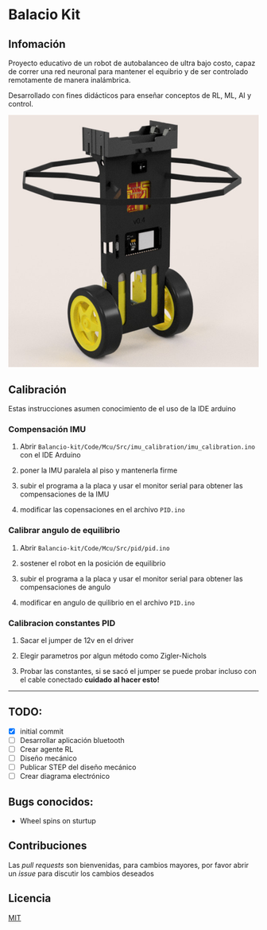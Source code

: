 # Balacio Kit

## Infomación

Proyecto educativo de un robot de autobalanceo de ultra bajo costo, capaz de correr una red neuronal para mantener el equibrio y de ser controlado remotamente de manera inalámbrica.

Desarrollado con fines didácticos para enseñar conceptos de RL, ML, AI y control.


![Balancio v0.4](resources/Balanciov0_4.jpg?raw=true )

## Calibración

Estas instrucciones asumen conocimiento de el uso de la IDE arduino
### Compensación IMU
1. Abrir `Balancio-kit/Code/Mcu/Src/imu_calibration/imu_calibration.ino` con el IDE Arduino
2. poner la IMU paralela al piso y mantenerla firme

3. subir el programa a la placa y usar el monitor serial para obtener las compensaciones de la IMU

4. modificar las copensaciones en el archivo `PID.ino`
### Calibrar angulo de equilibrio
1. Abrir `Balancio-kit/Code/Mcu/Src/pid/pid.ino`

2. sostener el robot en la posición de equilibrio

3. subir el programa a la placa y usar el monitor serial para obtener las compensaciones de angulo

4. modificar en angulo de quilibrio en el archivo `PID.ino`

### Calibracion constantes PID
1. Sacar el jumper de 12v en el driver 

2. Elegir parametros por algun método como Zigler-Nichols

3. Probar las constantes, si se sacó el jumper se puede probar incluso con el cable conectado **cuidado al hacer esto!**
---

## TODO:

- [x] initial commit
- [ ] Desarrollar aplicación bluetooth
- [ ] Crear agente RL
- [ ] Diseño mecánico
- [ ] Publicar STEP del diseño mecánico
- [ ] Crear diagrama electrónico

## Bugs conocidos:

- Wheel spins on sturtup

## Contribuciones
Las *pull requests* son bienvenidas, para cambios mayores, por favor abrir un *issue* para discutir los cambios deseados

## Licencia
[MIT](https://choosealicense.com/licenses/mit/)